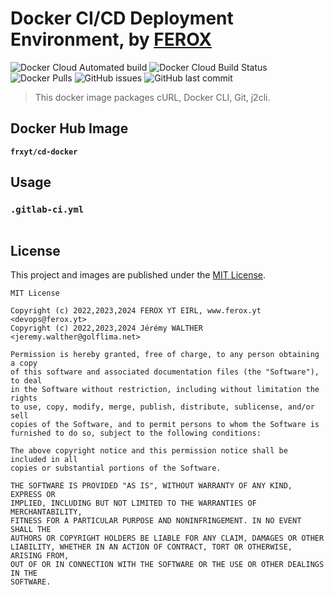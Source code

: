 # Docker CI/CD Deployment Environment, by [FEROX](https://ferox.yt)

![Docker Cloud Automated build](https://img.shields.io/docker/cloud/automated/frxyt/cd-docker.svg)
![Docker Cloud Build Status](https://img.shields.io/docker/cloud/build/frxyt/cd-docker.svg)
![Docker Pulls](https://img.shields.io/docker/pulls/frxyt/cd-docker.svg)
![GitHub issues](https://img.shields.io/github/issues/frxyt/docker-cd-docker.svg)
![GitHub last commit](https://img.shields.io/github/last-commit/frxyt/docker-cd-docker.svg)

> This docker image packages cURL, Docker CLI, Git, j2cli.

## Docker Hub Image

**`frxyt/cd-docker`**

## Usage

### `.gitlab-ci.yml`

```yml

```

## License

This project and images are published under the [MIT License](LICENSE).

```
MIT License

Copyright (c) 2022,2023,2024 FEROX YT EIRL, www.ferox.yt <devops@ferox.yt>
Copyright (c) 2022,2023,2024 Jérémy WALTHER <jeremy.walther@golflima.net>

Permission is hereby granted, free of charge, to any person obtaining a copy
of this software and associated documentation files (the "Software"), to deal
in the Software without restriction, including without limitation the rights
to use, copy, modify, merge, publish, distribute, sublicense, and/or sell
copies of the Software, and to permit persons to whom the Software is
furnished to do so, subject to the following conditions:

The above copyright notice and this permission notice shall be included in all
copies or substantial portions of the Software.

THE SOFTWARE IS PROVIDED "AS IS", WITHOUT WARRANTY OF ANY KIND, EXPRESS OR
IMPLIED, INCLUDING BUT NOT LIMITED TO THE WARRANTIES OF MERCHANTABILITY,
FITNESS FOR A PARTICULAR PURPOSE AND NONINFRINGEMENT. IN NO EVENT SHALL THE
AUTHORS OR COPYRIGHT HOLDERS BE LIABLE FOR ANY CLAIM, DAMAGES OR OTHER
LIABILITY, WHETHER IN AN ACTION OF CONTRACT, TORT OR OTHERWISE, ARISING FROM,
OUT OF OR IN CONNECTION WITH THE SOFTWARE OR THE USE OR OTHER DEALINGS IN THE
SOFTWARE.
```
